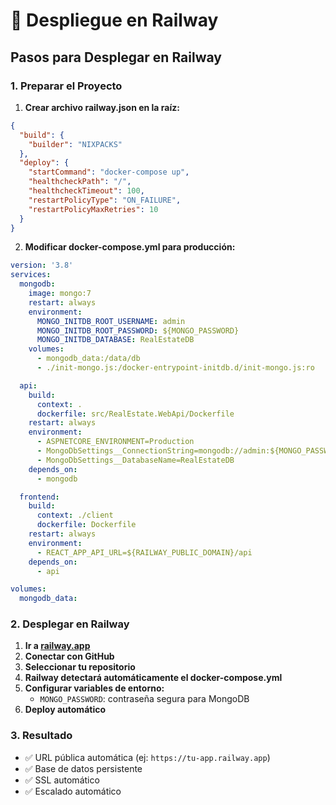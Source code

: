 # 🚀 Despliegue en Railway

## Pasos para Desplegar en Railway

### 1. Preparar el Proyecto

1. **Crear archivo railway.json en la raíz:**

```json
{
  "build": {
    "builder": "NIXPACKS"
  },
  "deploy": {
    "startCommand": "docker-compose up",
    "healthcheckPath": "/",
    "healthcheckTimeout": 100,
    "restartPolicyType": "ON_FAILURE",
    "restartPolicyMaxRetries": 10
  }
}
```

2. **Modificar docker-compose.yml para producción:**

```yaml
version: '3.8'
services:
  mongodb:
    image: mongo:7
    restart: always
    environment:
      MONGO_INITDB_ROOT_USERNAME: admin
      MONGO_INITDB_ROOT_PASSWORD: ${MONGO_PASSWORD}
      MONGO_INITDB_DATABASE: RealEstateDB
    volumes:
      - mongodb_data:/data/db
      - ./init-mongo.js:/docker-entrypoint-initdb.d/init-mongo.js:ro

  api:
    build:
      context: .
      dockerfile: src/RealEstate.WebApi/Dockerfile
    restart: always
    environment:
      - ASPNETCORE_ENVIRONMENT=Production
      - MongoDbSettings__ConnectionString=mongodb://admin:${MONGO_PASSWORD}@mongodb:27017/RealEstateDB?authSource=admin
      - MongoDbSettings__DatabaseName=RealEstateDB
    depends_on:
      - mongodb

  frontend:
    build:
      context: ./client
      dockerfile: Dockerfile
    restart: always
    environment:
      - REACT_APP_API_URL=${RAILWAY_PUBLIC_DOMAIN}/api
    depends_on:
      - api

volumes:
  mongodb_data:
```

### 2. Desplegar en Railway

1. **Ir a [railway.app](https://railway.app)**
2. **Conectar con GitHub**
3. **Seleccionar tu repositorio**
4. **Railway detectará automáticamente el docker-compose.yml**
5. **Configurar variables de entorno:**
   - `MONGO_PASSWORD`: contraseña segura para MongoDB
6. **Deploy automático**

### 3. Resultado

- ✅ URL pública automática (ej: `https://tu-app.railway.app`)
- ✅ Base de datos persistente
- ✅ SSL automático
- ✅ Escalado automático
